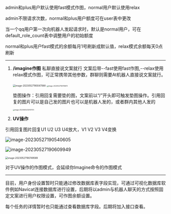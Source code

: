 admin和plus用户默认使用fast模式作图，normal用户默认使用relax

admin不限请求次数，normal和plus用户额度可在user表中更改

当一个qq用户第一次向机器人发起请求时，默认是normal用户，可在default_role_count表中调整用户的初始额度

normal和plus用户fast模式的余额每月1号刷新成默认值，relax模式余额每天0点刷新

------



1. **/imagine作图** 私聊直接说文案就行  文案后带--fast使用fast作图,--relax使用relax模式作图，可正常携带其他参数，群聊则需要At机器人直接说文案就行。

   <img src="https://tc.mustache.top/picGo/202305271900121.png" alt="image-20230527190047068" style="zoom:50%;" />

   <img src="https://tc.mustache.top/picGo/202305271901888.png" alt="image-20230527190119870" style="zoom:33%;" />

   垫图操作：引用回复需要垫的图，文案前以“/”开头即可触发垫图操作。引用回复的图片可以是自己发的图片也可以是机器人发的，或者群内其他人发的

   <img src="https://tc.mustache.top/picGo/202306032121122.png" alt="image-20230603212107073" style="zoom:33%;" />

2. **UV操作**

引用回复图片回复U1 U2 U3 U4放大，V1 V2 V3 V4变换

![image-20230527190540605](https://tc.mustache.top/picGo/202305271905630.png)

![image-20230527190609949](https://tc.mustache.top/picGo/202305271906979.png)

<img src="https://tc.mustache.top/picGo/202305271907637.png" alt="image-20230527190749589" style="zoom:50%;" />

对于UV操作的作图模式，会延续你Imagine命令的作图模式

------

目前，用户身份设置暂时只能通过修改数据库表字段实现，可通过可视化数据库软件例如Navicat连接数据库进行设置，后期将以admin与机器人聊天的方式按照固定文案进行用户权限设置，可作图余额设置。

每个任务的详情暂时也只能通过查看数据库字段。后期将加入接口查看。
